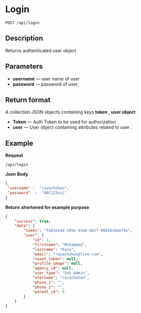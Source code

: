 # Login

    POST /api/login

## Description
Returns authenticated user object

## Parameters
- **username** — user name of user
- **password** — password of user,

## Return format
A collection JSON objects containing keys **token** , **user object**

- **Token** — Auth Token to be used for authorization
- **user**    —  User object containing attributes related to user .


## Example
**Request**

    /api/login
**Json Body**
``` json
{
 "username" :  "razachohan",
 "password"  :  "ABC123ssi"
}
```

**Return** __shortened for example purpose__
``` json
{
    "success": true,
    "data": {
        "token": "fab1e14d-345e-43a6-b61f-00818c6eef4e",
        "user": {
            "id": 2,
            "firstname": "Muhammad",
            "lastname": "Raza",
            "email": "razachohan@live.com",
            "reset_token": null,
            "profile_image": null,
            "agency_id": null,
            "user_type": "Sub Admin",
            "username": "razachohan",
            "phone_1": "",
            "phone_2": "",
            "parent_id": 0
        }
    }
}
```
